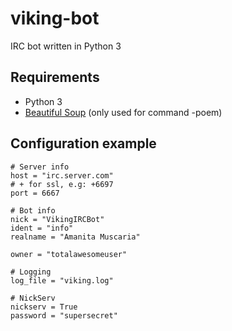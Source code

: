 # viking-bot
IRC bot written in Python 3

## Requirements
* Python 3
* [Beautiful Soup](http://www.crummy.com/software/BeautifulSoup/) (only used for command -poem)

## Configuration example
    # Server info 
    host = "irc.server.com"
    # + for ssl, e.g: +6697
    port = 6667
    
    # Bot info
    nick = "VikingIRCBot"
    ident = "info"
    realname = "Amanita Muscaria"
    
    owner = "totalawesomeuser"

    # Logging
    log_file = "viking.log"
    
    # NickServ
    nickserv = True
    password = "supersecret"
